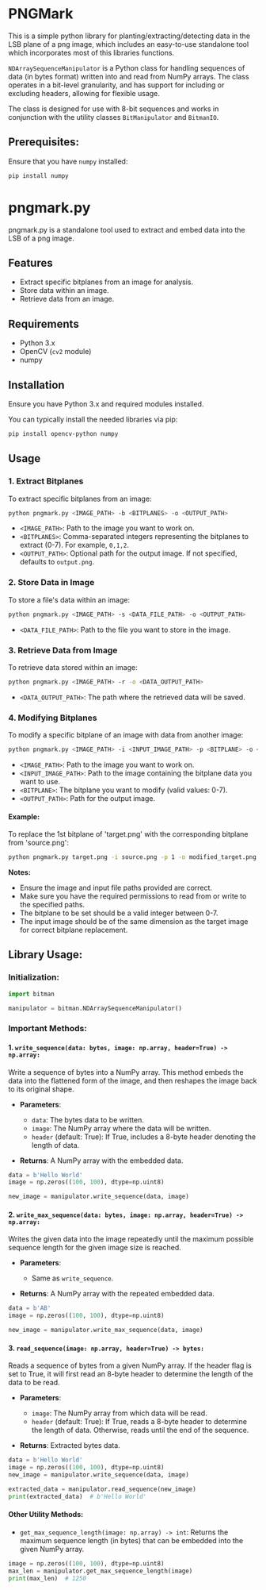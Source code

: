 # PNGMark

This is a simple python library for planting/extracting/detecting data in the LSB plane of a png image, which includes an easy-to-use standalone tool which incorporates most of this libraries functions.

`NDArraySequenceManipulator` is a Python class for handling sequences of data (in bytes format) written into and read from NumPy arrays. The class operates in a bit-level granularity, and has support for including or excluding headers, allowing for flexible usage.

The class is designed for use with 8-bit sequences and works in conjunction with the utility classes `BitManipulator` and `BitmanIO`.

## Prerequisites:

Ensure that you have `numpy` installed:

```bash
pip install numpy
```

# pngmark.py

pngmark.py is a standalone tool used to extract and embed data into the LSB of a png image. 

## Features
- Extract specific bitplanes from an image for analysis.
- Store data within an image.
- Retrieve data from an image.

## Requirements
- Python 3.x
- OpenCV (`cv2` module)
- numpy

## Installation
Ensure you have Python 3.x and required modules installed.

You can typically install the needed libraries via pip:

```bash
pip install opencv-python numpy
```

## Usage

### 1. Extract Bitplanes
To extract specific bitplanes from an image:

```bash
python pngmark.py <IMAGE_PATH> -b <BITPLANES> -o <OUTPUT_PATH>
```

- `<IMAGE_PATH>`: Path to the image you want to work on.
- `<BITPLANES>`: Comma-separated integers representing the bitplanes to extract (0-7). For example, `0,1,2`.
- `<OUTPUT_PATH>`: Optional path for the output image. If not specified, defaults to `output.png`.

### 2. Store Data in Image
To store a file's data within an image:

```bash
python pngmark.py <IMAGE_PATH> -s <DATA_FILE_PATH> -o <OUTPUT_PATH>
```

- `<DATA_FILE_PATH>`: Path to the file you want to store in the image.

### 3. Retrieve Data from Image
To retrieve data stored within an image:

```bash
python pngmark.py <IMAGE_PATH> -r -o <DATA_OUTPUT_PATH>
```

- `<DATA_OUTPUT_PATH>`: The path where the retrieved data will be saved.

### 4. Modifying Bitplanes
To modify a specific bitplane of an image with data from another image:

```bash
python pngmark.py <IMAGE_PATH> -i <INPUT_IMAGE_PATH> -p <BITPLANE> -o <OUTPUT_PATH>
```

- `<IMAGE_PATH>`: Path to the image you want to work on.
- `<INPUT_IMAGE_PATH>`: Path to the image containing the bitplane data you want to use.
- `<BITPLANE>`: The bitplane you want to modify (valid values: 0-7).
- `<OUTPUT_PATH>`: Path for the output image.

#### Example:
To replace the 1st bitplane of 'target.png' with the corresponding bitplane from 'source.png':

```bash
python pngmark.py target.png -i source.png -p 1 -o modified_target.png
```

**Notes:**
- Ensure the image and input file paths provided are correct.
- Make sure you have the required permissions to read from or write to the specified paths.
- The bitplane to be set should be a valid integer between 0-7.
- The input image should be of the same dimension as the target image for correct bitplane replacement.
  
## Library Usage:

### Initialization:

```python
import bitman

manipulator = bitman.NDArraySequenceManipulator()
```

### Important Methods:

#### 1. `write_sequence(data: bytes, image: np.array, header=True) -> np.array:`

Write a sequence of bytes into a NumPy array. This method embeds the data into the flattened form of the image, and then reshapes the image back to its original shape.

- **Parameters**:
  - `data`: The bytes data to be written.
  - `image`: The NumPy array where the data will be written.
  - `header` (default: True): If True, includes a 8-byte header denoting the length of data.

- **Returns**: A NumPy array with the embedded data.

```python
data = b'Hello World'
image = np.zeros((100, 100), dtype=np.uint8)

new_image = manipulator.write_sequence(data, image)
```

#### 2. `write_max_sequence(data: bytes, image: np.array, header=True) -> np.array:`

Writes the given data into the image repeatedly until the maximum possible sequence length for the given image size is reached.

- **Parameters**: 
  - Same as `write_sequence`.

- **Returns**: A NumPy array with the repeated embedded data.

```python
data = b'AB'
image = np.zeros((100, 100), dtype=np.uint8)

new_image = manipulator.write_max_sequence(data, image)
```

#### 3. `read_sequence(image: np.array, header=True) -> bytes:`

Reads a sequence of bytes from a given NumPy array. If the header flag is set to True, it will first read an 8-byte header to determine the length of the data to be read.

- **Parameters**:
  - `image`: The NumPy array from which data will be read.
  - `header` (default: True): If True, reads a 8-byte header to determine the length of data. Otherwise, reads until the end of the sequence.

- **Returns**: Extracted bytes data.

```python
data = b'Hello World'
image = np.zeros((100, 100), dtype=np.uint8)
new_image = manipulator.write_sequence(data, image)

extracted_data = manipulator.read_sequence(new_image)
print(extracted_data)  # b'Hello World'
```

#### Other Utility Methods:

- `get_max_sequence_length(image: np.array) -> int`: Returns the maximum sequence length (in bytes) that can be embedded into the given NumPy array.

```python
image = np.zeros((100, 100), dtype=np.uint8)
max_len = manipulator.get_max_sequence_length(image)
print(max_len)  # 1250
```
